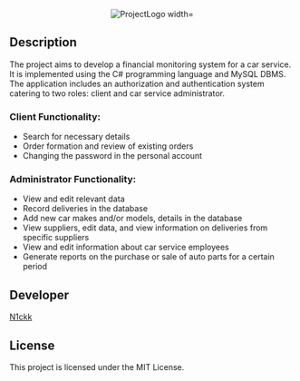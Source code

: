 <p align="center" >
  <img src="https://i.ibb.co/LYGC5qm/rounded-in-photoretrica-2.png" alt="ProjectLogo width="500">
</p>

## Description

The project aims to develop a financial monitoring system for a car service. It is implemented using the C# programming language and MySQL DBMS. The application includes an authorization and authentication system catering to two roles: client and car service administrator.

### Client Functionality:

- Search for necessary details
- Order formation and review of existing orders
- Changing the password in the personal account

### Administrator Functionality:

- View and edit relevant data
- Record deliveries in the database
- Add new car makes and/or models, details in the database
- View suppliers, edit data, and view information on deliveries from specific suppliers
- View and edit information about car service employees
- Generate reports on the purchase or sale of auto parts for a certain period

## Developer
[N1ckk](https://github.com/N1ckk)

## License

This project is licensed under the MIT License.
